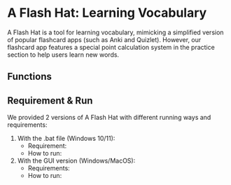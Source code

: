 # A Flash Hat: Learning Vocabulary
A Flash Hat is a tool for learning vocabulary, mimicking a simplified version of popular flashcard apps (such as Anki and Quizlet). However, our flashcard app features a special point calculation system in the practice section to help users learn new words.

## Functions


## Requirement & Run
We provided 2 versions of A Flash Hat with different running ways and requirements:
1. With the .bat file (Windows 10/11):
    * Requirement:
    * How to run:
2. With the GUI version (Windows/MacOS):
    * Requirements:
    * How to run:
